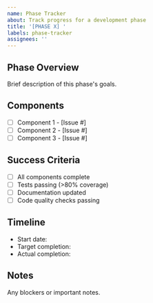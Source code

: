 ```yaml
---
name: Phase Tracker
about: Track progress for a development phase
title: '[PHASE X] '
labels: phase-tracker
assignees: ''
---
```


## Phase Overview
Brief description of this phase's goals.

## Components
- [ ] Component 1 - [Issue #]
- [ ] Component 2 - [Issue #]
- [ ] Component 3 - [Issue #]

## Success Criteria
- [ ] All components complete
- [ ] Tests passing (>80% coverage)
- [ ] Documentation updated
- [ ] Code quality checks passing

## Timeline
- Start date: 
- Target completion: 
- Actual completion:

## Notes
Any blockers or important notes.

